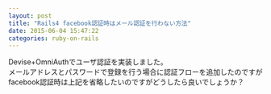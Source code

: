 ```yaml
---
layout: post
title: "Rails4 facebook認証時はメール認証を行わない方法"
date: 2015-06-04 15:47:22
categories: ruby-on-rails
---
```

<p>Devise+OmniAuthでユーザ認証を実装しました。<br>
メールアドレスとパスワードで登録を行う場合に認証フローを追加したのですが<br>
facebook認証時は上記を省略したいのですがどうしたら良いでしょうか？</p>
